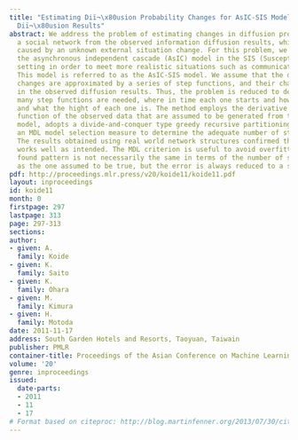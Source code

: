 ```yaml
---
title: "Estimating Diï¬\x80usion Probability Changes for AsIC-SIS Model from Information
  Diï¬\x80usion Results"
abstract: We address the problem of estimating changes in diffusion probability over
  a social network from the observed information diffusion results, which is possibly
  caused by an unknown external situation change. For this problem, we focused on
  the asynchronous independent cascade (AsIC) model in the SIS (Susceptible/Infected/Susceptible)
  setting in order to meet more realistic situations such as communication in a blogosphere.
  This model is referred to as the AsIC-SIS model. We assume that the diffusion parameter
  changes are approximated by a series of step functions, and their changes are reflected
  in the observed diffusion results. Thus, the problem is reduced to detecting how
  many step functions are needed, where in time each one starts and how long it lasts,
  and what the hight of each one is. The method employs the derivative of the likelihood
  function of the observed data that are assumed to be generated from the AsIC-SIS
  model, adopts a divide-and-conquer type greedy recursive partitioning, and utilizes
  an MDL model selection measure to determine the adequate number of step functions.
  The results obtained using real world network structures confirmed that the method
  works well as intended. The MDL criterion is useful to avoid overfitting, and the
  found pattern is not necessarily the same in terms of the number of step functions
  as the one assumed to be true, but the error is always reduced to a small value.
pdf: http://proceedings.mlr.press/v20/koide11/koide11.pdf
layout: inproceedings
id: koide11
month: 0
firstpage: 297
lastpage: 313
page: 297-313
sections: 
author:
- given: A.
  family: Koide
- given: K.
  family: Saito
- given: K.
  family: Ohara
- given: M.
  family: Kimura
- given: H.
  family: Motoda
date: 2011-11-17
address: South Garden Hotels and Resorts, Taoyuan, Taiwain
publisher: PMLR
container-title: Proceedings of the Asian Conference on Machine Learning
volume: '20'
genre: inproceedings
issued:
  date-parts:
  - 2011
  - 11
  - 17
# Format based on citeproc: http://blog.martinfenner.org/2013/07/30/citeproc-yaml-for-bibliographies/
---
```


